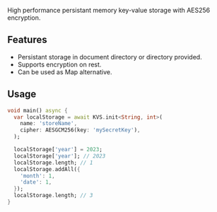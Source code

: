 High performance persistant memory key-value storage with AES256 encryption.

## Features

+ Persistant storage in document directory or directory provided.
+ Supports encryption on rest.
+ Can be used as Map alternative.

## Usage

```dart
void main() async {
  var localStorage = await KVS.init<String, int>(
    name: 'storeName',
    cipher: AESGCM256(key: 'mySecretKey'),
  );

  localStorage['year'] = 2023;
  localStorage['year']; // 2023
  localStorage.length; // 1
  localStorage.addAll({
    'month': 1,
    'date': 1,
  });
  localStorage.length; // 3
}
```